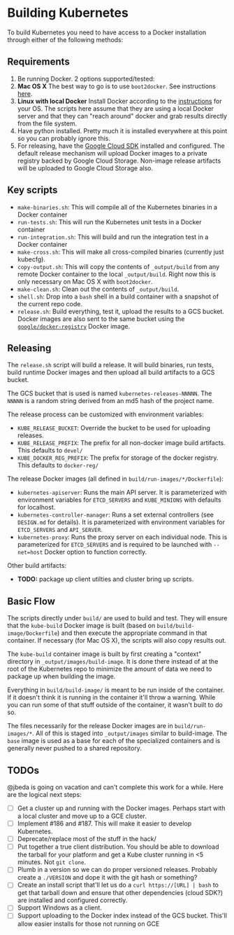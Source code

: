 # Building Kubernetes

To build Kubernetes you need to have access to a Docker installation through either of the following methods:

## Requirements

1. Be running Docker.  2 options supported/tested:
  1. **Mac OS X** The best way to go is to use `boot2docker`.  See instructions [here](https://docs.docker.com/installation/mac/).
  2. **Linux with local Docker**  Install Docker according to the [instructions](https://docs.docker.com/installation/#installation) for your OS.  The scripts here assume that they are using a local Docker server and that they can "reach around" docker and grab results directly from the file system.
2. Have python installed.  Pretty much it is installed everywhere at this point so you can probably ignore this.
3. For releasing, have the [Google Cloud SDK](https://developers.google.com/cloud/sdk/) installed and configured.  The default release mechanism will upload Docker images to a private registry backed by Google Cloud Storage.  Non-image release artifacts will be uploaded to Google Cloud Storage also.

## Key scripts

* `make-binaries.sh`: This will compile all of the Kubernetes binaries in a Docker container
* `run-tests.sh`: This will run the Kubernetes unit tests in a Docker container
* `run-integration.sh`: This will build and run the integration test in a Docker container
* `make-cross.sh`: This will make all cross-compiled binaries (currently just kubecfg).
* `copy-output.sh`: This will copy the contents of `_output/build` from any remote Docker container to the local `_output/build`.  Right now this is only necessary on Mac OS X with `boot2docker`.
* `make-clean.sh`: Clean out the contents of `_output/build`.
* `shell.sh`: Drop into a `bash` shell in a build container with a snapshot of the current repo code.
* `release.sh`: Build everything, test it, upload the results to a GCS bucket.  Docker images are also sent to the same bucket using the [`google/docker-registry`](https://registry.hub.docker.com/u/google/docker-registry/) Docker image.

## Releasing

The `release.sh` script will build a release.  It will build binaries, run tests, build runtime Docker images and then upload all build artifacts to a GCS bucket.

The GCS bucket that is used is named `kubernetes-releases-NNNNN`.  The `NNNNN` is a random string derived from an md5 hash of the project name.

The release process can be customized with environment variables:
* `KUBE_RELEASE_BUCKET`: Override the bucket to be used for uploading releases.
* `KUBE_RELEASE_PREFIX`: The prefix for all non-docker image build artifacts.  This defaults to `devel/`
* `KUBE_DOCKER_REG_PREFIX`: The prefix for storage of the docker registry.  This defaults to `docker-reg/`

The release Docker images (all defined in `build/run-images/*/Dockerfile`):
* `kubernetes-apiserver`: Runs the main API server. It is parameterized with environment variables for `ETCD_SERVERS` and `KUBE_MINIONS` with defaults for localhost.
* `kubernetes-controller-manager`: Runs a set external controllers (see `DESIGN.md` for details).  It is parameterized with environment variables for `ETCD_SERVERS` and `API_SERVER`.
* `kubernetes-proxy`: Runs the proxy server on each individual node.  This is parameterized for `ETCD_SERVERS` and is required to be launched with `--net=host` Docker option to function correctly.

Other build artifacts:
* **TODO:** package up client utilties and cluster bring up scripts.

## Basic Flow

The scripts directly under `build/` are used to build and test.  They will ensure that the `kube-build` Docker image is built (based on `build/build-image/Dockerfile`) and then execute the appropriate command in that container.  If necessary (for Mac OS X), the scripts will also copy results out.

The `kube-build` container image is built by first creating a "context" directory in `_output/images/build-image`.  It is done there instead of at the root of the Kubernetes repo to minimize the amount of data we need to package up when building the image.

Everything in `build/build-image/` is meant to be run inside of the container.  If it doesn't think it is running in the container it'll throw a warning.  While you can run some of that stuff outside of the container, it wasn't built to do so.

The files necessarily for the release Docker images are in `build/run-images/*`.  All of this is staged into `_output/images` similar to build-image.  The `base` image is used as a base for each of the specialized containers and is generally never pushed to a shared repository.

## TODOs

@jbeda is going on vacation and can't complete this work for a while.  Here are the logical next steps:

* [ ] Get a cluster up and running with the Docker images.  Perhaps start with a local cluster and move up to a GCE cluster.
* [ ] Implement #186 and #187.  This will make it easier to develop Kubernetes.
* [ ] Deprecate/replace most of the stuff in the hack/
* [ ] Put together a true client distribution.  You should be able to download the tarball for your platform and get a Kube cluster running in <5 minutes.  Not `git clone`.
* [ ] Plumb in a version so we can do proper versioned releases.  Probably create a `./VERSION` and dope it with the git hash or something?
* [ ] Create an install script that'll let us do a `curl https://[URL] | bash` to get that tarball down and ensure that other dependencies (cloud SDK?) are installed and configured correctly.
* [ ] Support Windows as a client.
* [ ] Support uploading to the Docker index instead of the GCS bucket.  This'll allow easier installs for those not running on GCE
